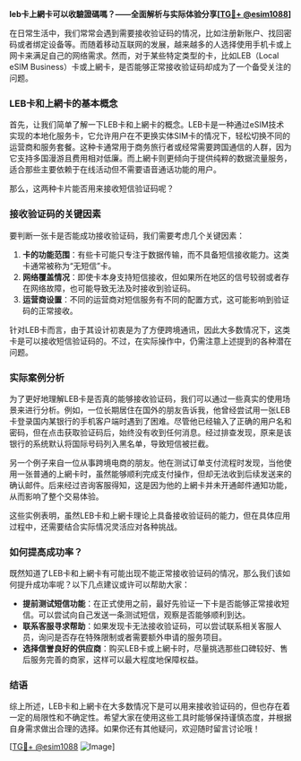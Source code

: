 **leb卡上網卡可以收驗證碼嗎？——全面解析与实际体验分享[[TG💪+ @esim1088](https://t.me/s/esim1088)]**

在日常生活中，我们常常会遇到需要接收验证码的情况，比如注册新账户、找回密码或者绑定设备等。而随着移动互联网的发展，越来越多的人选择使用手机卡或上网卡来满足自己的网络需求。然而，对于某些特定类型的卡，比如LEB（Local eSIM Business）卡或上網卡，是否能够正常接收验证码却成为了一个备受关注的问题。

### LEB卡和上網卡的基本概念

首先，让我们简单了解一下LEB卡和上網卡的概念。LEB卡是一种通过eSIM技术实现的本地化服务卡，它允许用户在不更换实体SIM卡的情况下，轻松切换不同的运营商和服务套餐。这种卡通常用于商务旅行者或经常需要跨国通信的人群，因为它支持多国漫游且费用相对低廉。而上網卡则更倾向于提供纯粹的数据流量服务，适合那些主要依赖于在线活动但不需要语音通话功能的用户。

那么，这两种卡片能否用来接收短信验证码呢？

### 接收验证码的关键因素

要判断一张卡是否能成功接收验证码，我们需要考虑几个关键因素：

1. **卡的功能范围**：有些卡可能只专注于数据传输，而不具备短信接收能力。这类卡通常被称为“无短信”卡。
2. **网络覆盖情况**：即使卡本身支持短信接收，但如果所在地区的信号较弱或者存在网络故障，也可能导致无法及时接收到验证码。
3. **运营商设置**：不同的运营商对短信服务有不同的配置方式，这可能影响到验证码的正常接收。

针对LEB卡而言，由于其设计初衷是为了方便跨境通讯，因此大多数情况下，这类卡是可以接收短信验证码的。不过，在实际操作中，仍需注意上述提到的各种潜在问题。

### 实际案例分析

为了更好地理解LEB卡是否真的能够接收验证码，我们可以通过一些真实的使用场景来进行分析。例如，一位长期居住在国外的朋友告诉我，他曾经尝试用一张LEB卡登录国内某银行的手机客户端时遇到了困难。尽管他已经输入了正确的用户名和密码，但在点击获取验证码后，始终没有收到任何消息。经过排查发现，原来是该银行的系统默认将国际号码列入黑名单，导致短信被拦截。

另一个例子来自一位从事跨境电商的朋友。他在测试订单支付流程时发现，当他使用一张普通的上網卡时，虽然能够顺利完成支付操作，但却无法收到后续发送来的确认邮件。后来经过咨询客服得知，这是因为他的上網卡并未开通邮件通知功能，从而影响了整个交易体验。

这些实例表明，虽然LEB卡和上網卡理论上具备接收验证码的能力，但在具体应用过程中，还需要结合实际情况灵活应对各种挑战。

### 如何提高成功率？

既然知道了LEB卡和上網卡有可能出现不能正常接收验证码的情况，那么我们该如何提升成功率呢？以下几点建议或许可以帮助大家：

- **提前测试短信功能**：在正式使用之前，最好先验证一下卡是否能够正常接收短信。可以尝试向自己发送一条测试短信，观察是否能够顺利到达。
- **联系客服寻求帮助**：如果发现卡无法接收验证码，可以尝试联系相关客服人员，询问是否存在特殊限制或者需要额外申请的服务项目。
- **选择信誉良好的供应商**：购买LEB卡或上網卡时，尽量挑选那些口碑较好、售后服务完善的商家，这样可以最大程度地保障权益。

### 结语

综上所述，LEB卡和上網卡在大多数情况下是可以用来接收验证码的，但也存在着一定的局限性和不确定性。希望大家在使用这些工具时能够保持谨慎态度，并根据自身需求做出合理的选择。如果你还有其他疑问，欢迎随时留言讨论哦！

[[TG💪+ @esim1088](https://t.me/s/esim1088) ![Image](https://i.postimg.cc/4NQfJmqS/Snipaste-2025-05-13-00-14-12.png)]